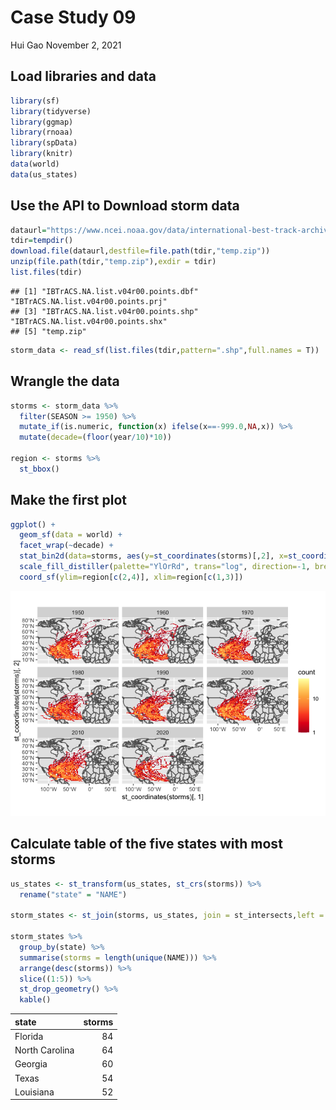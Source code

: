 Case Study 09
================
Hui Gao
November 2, 2021

## Load libraries and data

``` r
library(sf)
library(tidyverse)
library(ggmap)
library(rnoaa)
library(spData)
library(knitr)
data(world)
data(us_states)
```

## Use the API to Download storm data

``` r
dataurl="https://www.ncei.noaa.gov/data/international-best-track-archive-for-climate-stewardship-ibtracs/v04r00/access/shapefile/IBTrACS.NA.list.v04r00.points.zip"
tdir=tempdir()
download.file(dataurl,destfile=file.path(tdir,"temp.zip"))
unzip(file.path(tdir,"temp.zip"),exdir = tdir)
list.files(tdir)
```

    ## [1] "IBTrACS.NA.list.v04r00.points.dbf" "IBTrACS.NA.list.v04r00.points.prj"
    ## [3] "IBTrACS.NA.list.v04r00.points.shp" "IBTrACS.NA.list.v04r00.points.shx"
    ## [5] "temp.zip"

``` r
storm_data <- read_sf(list.files(tdir,pattern=".shp",full.names = T))
```

## Wrangle the data

``` r
storms <- storm_data %>%
  filter(SEASON >= 1950) %>%
  mutate_if(is.numeric, function(x) ifelse(x==-999.0,NA,x)) %>%
  mutate(decade=(floor(year/10)*10))

region <- storms %>%
  st_bbox()
```

## Make the first plot

``` r
ggplot() +
  geom_sf(data = world) +
  facet_wrap(~decade) +
  stat_bin2d(data=storms, aes(y=st_coordinates(storms)[,2], x=st_coordinates(storms)[,1]),bins=100) +
  scale_fill_distiller(palette="YlOrRd", trans="log", direction=-1, breaks = c(1,10,100,1000)) +
  coord_sf(ylim=region[c(2,4)], xlim=region[c(1,3)])
```

![](case_study_09_files/figure-gfm/unnamed-chunk-4-1.png)<!-- -->

## Calculate table of the five states with most storms

``` r
us_states <- st_transform(us_states, st_crs(storms)) %>%
  rename("state" = "NAME")

storm_states <- st_join(storms, us_states, join = st_intersects,left = F)

storm_states %>%
  group_by(state) %>%
  summarise(storms = length(unique(NAME))) %>%
  arrange(desc(storms)) %>%
  slice((1:5)) %>%
  st_drop_geometry() %>%
  kable()
```

| state          | storms |
| :------------- | -----: |
| Florida        |     84 |
| North Carolina |     64 |
| Georgia        |     60 |
| Texas          |     54 |
| Louisiana      |     52 |

